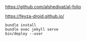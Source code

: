 ##

https://github.com/alshedivat/al-folio

https://feyza-droid.github.io/

```
bundle install
bundle exec jekyll serve
bin/deploy --user
```